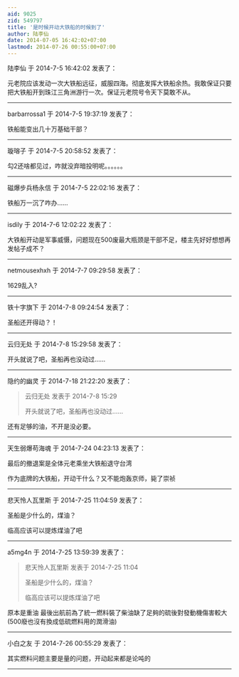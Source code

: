```yaml
---
aid: 9025
zid: 549797
title: '是时候开动大铁船的时候到了'
author: 陆李仙
date: 2014-07-05 16:42:02+07:00
lastmod: 2014-07-26 00:55:00+07:00
---
```


陆李仙 于 2014-7-5 16:42:02 发表了：

元老院应该发动一次大铁船远征，威服四海。彻底发挥大铁船余热。我敢保证只要把大铁船开到珠江三角洲游行一次。保证元老院号令天下莫敢不从。

---------

barbarrossa1 于 2014-7-5 19:37:19 发表了：

铁船能变出几十万基础干部？

---------

璇瑢子 于 2014-7-5 20:58:52 发表了：

勾2还啥都见过，咋就没弃暗投明呢。。。。。。

---------

磁爆步兵杨永信 于 2014-7-5 22:02:16 发表了：

铁船万一沉了咋办……

---------

isdily 于 2014-7-6 12:02:22 发表了：

大铁船开动是军事威慑，问题现在500废最大瓶颈是干部不足，楼主先好好想想再发帖子成不？

---------

netmousexhxh 于 2014-7-7 09:29:58 发表了：

1629乱入?

---------

铁十字旗下 于 2014-7-8 09:24:54 发表了：

圣船还开得动？！

---------

云归无处 于 2014-7-8 15:29:58 发表了：

开头就说了吧，圣船再也没动过……

---------

隐约的幽灵 于 2014-7-18 21:22:20 发表了：

> 云归无处 发表于 2014-7-8 15:29
> 
> 开头就说了吧，圣船再也没动过……



还有足够的油，不开是没必要。

---------

天生弱爆苟海魂 于 2014-7-24 04:23:13 发表了：

最后的撤退案是全体元老乘坐大铁船退守台湾

作为底牌的大铁船，开动干什么？又不能炮轰京师，毙了崇祯

---------

悲天怜人瓦里斯 于 2014-7-25 11:04:59 发表了：

圣船是少什么的，煤油？

临高应该可以提炼煤油了吧

---------

a5mg4n 于 2014-7-25 13:59:39 发表了：

> 悲天怜人瓦里斯 发表于 2014-7-25 11:04
> 
> 圣船是少什么的，煤油？
> 
> 临高应该可以提炼煤油了吧



原本是重油 最後出航前為了統一燃料裝了柴油缺了足夠的硫後對發動機傷害較大(500廢也沒有換成低硫燃料用的潤滑油)

---------

小白之友 于 2014-7-26 00:55:29 发表了：

其实燃料问题主要是量的问题，开动起来都是论吨的

---------

